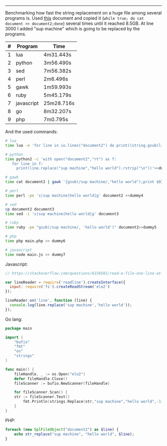 
---

Benchmarking how fast the string replacement on a huge file among several programs is. Used [this](https://www.ietf.org/rfc/rfc3261.txt) document and copied it (`while true; do cat document >> document2;done`) several times until it reached 8.5GB. At line 3000 I added "sup machine" which is going to be replaced by the programs.

| \# | Program    | Time       |
|----|------------|------------|
| 1  | lua        | 4m31.443s  |
| 2  | python     | 3m56.490s  |
| 3  | sed        | 7m56.382s  |
| 4  | perl       | 2m6.496s   |
| 5  | gawk       | 1m59.993s  |
| 6  | ruby       | 5m45.179s  |
| 7  | javascript | 25m28.716s |
| 8  | go         | 8m32.207s  |
| 9  | php        | 7m0.795s   |

And the used commands:

```bash
# lua
time lua -e 'for line in io.lines("document2") do print((string.gsub(line,"sup machine","hello world")));end' >> dummy

# python
time python2 -c 'with open("document2","rt") as f:                                
   for line in f:
     print(line.replace("sup machine","hello world").rstrip("\n"))'>>dummy2

# gawk
time cat document2 | gawk '{gsub(/sup machine/,"hello world");print $0}' >> dummy3

# perl
time perl -pe 's|sup machine|hello world|g' document2 >>dummy4

# sed
cp document2 document3
time sed -i 's|sup machine|hello world|g' document3

# ruby
time ruby -pe "gsub(/sup machine/, 'hello world')" document2>>dummy5

# php
time php main.php >> dummy6

# javascript
time node main.js >> dummy7
```

Javascript:

```javascript
// https://stackoverflow.com/questions/6156501/read-a-file-one-line-at-a-time-in-node-js

var lineReader = require('readline').createInterface({
  input: require('fs').createReadStream('elo2')
});

lineReader.on('line', function (line) {
  console.log(line.replace('sup machine','hello world'));
});
```

Go lang:

```go
package main

import (
	"bufio"
	"fmt"
	"os"
	"strings"
)

func main() {
	fileHandle, _ := os.Open("elo2")
	defer fileHandle.Close()
	fileScanner := bufio.NewScanner(fileHandle)

	for fileScanner.Scan() {
    str := fileScanner.Text()
		fmt.Println(strings.Replace(str,"sup machine","hello world",-1))
	}
}
```

PHP:

```php
foreach (new SplFileObject("document2") as $line) {
    echo str_replace("sup machine", "hello world", $line);
}
```
